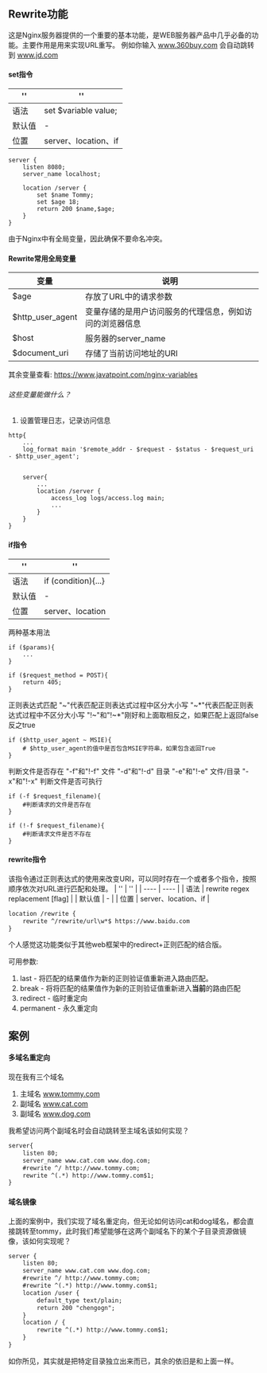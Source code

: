 ## Rewrite功能
这是Nginx服务器提供的一个重要的基本功能，是WEB服务器产品中几乎必备的功能。主要作用是用来实现URL重写。
例如你输入 www.360buy.com 会自动跳转到 www.jd.com

#### set指令
|  ''   | ''  |
|  ----  | ----  |
| 语法  | set $variable value; |
| 默认值  | - |
| 位置  | server、location、if |

```
server {
	listen 8080;
	server_name localhost;

	location /server {
		set $name Tommy;
		set $age 18;
		return 200 $name,$age;
	}
}
```
由于Nginx中有全局变量，因此确保不要命名冲突。

#### Rewrite常用全局变量
|  变量   | 说明  |
|  ----  | ----  |
| \$age  | 存放了URL中的请求参数 |
| \$http_user_agent  | 变量存储的是用户访问服务的代理信息，例如访问的浏览器信息 |
| \$host  | 服务器的server_name |
| \$document_uri  | 存储了当前访问地址的URI |

其余变量查看: https://www.javatpoint.com/nginx-variables

###### 这些变量能做什么？
1. 设置管理日志，记录访问信息

```
http{
	...
	log_format main '$remote_addr - $request - $status - $request_uri - $http_user_agent';


	server{
		...
		location /server {
			access_log logs/access.log main;
			...
		}
	}
}
```

#### if指令
|  ''   | ''  |
|  ----  | ----  |
| 语法  | if (condition){...} |
| 默认值  | - |
| 位置  | server、location |

两种基本用法
```
if ($params){
	...
}

if ($request_method = POST){
	return 405;
}

```

正则表达式匹配
"~"代表匹配正则表达式过程中区分大小写
"~\*"代表匹配正则表达式过程中不区分大小写
"!~"和"!~\*"刚好和上面取相反之，如果匹配上返回false反之true
```
if ($http_user_agent ~ MSIE){
	# $http_user_agent的值中是否包含MSIE字符串，如果包含返回True
}
```

判断文件是否存在
"-f"和"!-f" 文件
"-d"和"!-d" 目录
"-e"和"!-e" 文件/目录
"-x"和"!-x" 判断文件是否可执行
```
if (-f $request_filename){
	#判断请求的文件是否存在
}

if (!-f $request_filename){
	#判断请求文件是否不存在
}
```

#### rewrite指令
该指令通过正则表达式的使用来改变URI，可以同时存在一个或者多个指令，按照顺序依次对URL进行匹配和处理。
|  ''   | ''  |
|  ----  | ----  |
| 语法  | rewrite regex replacement [flag] |
| 默认值  | - |
| 位置  | server、location、if |

```txt
location /rewrite {
	rewrite ^/rewrite/url\w*$ https://www.baidu.com
}
```
个人感觉这功能类似于其他web框架中的redirect+正则匹配的结合版。

可用参数:
1. last - 将匹配的结果值作为新的正则验证值重新进入路由匹配。
2. break - 将将匹配的结果值作为新的正则验证值重新进入**当前**的路由匹配
3. redirect - 临时重定向
4. permanent - 永久重定向

## 案例
#### 多域名重定向
现在我有三个域名
1. 主域名 www.tommy.com
2. 副域名 www.cat.com
3. 副域名 www.dog.com

我希望访问两个副域名时会自动跳转至主域名该如何实现？

```txt
server{
    listen 80;
    server_name www.cat.com www.dog.com;
    #rewrite ^/ http://www.tommy.com;
    rewrite ^(.*) http://www.tommy.com$1;
}
```

#### 域名镜像
上面的案例中，我们实现了域名重定向，但无论如何访问cat和dog域名，都会直接跳转至tommy，此时我们希望能够在这两个副域名下的某个子目录资源做镜像，该如何实现呢？

```txt
server {
    listen 80;
    server_name www.cat.com www.dog.com;
    #rewrite ^/ http://www.tommy.com;
    #rewrite ^(.*) http://www.tommy.com$1;
    location /user {
        default_type text/plain;
        return 200 "chengogn";
    }
    location / {
        rewrite ^(.*) http://www.tommy.com$1;
    }
}
```
如你所见，其实就是把特定目录独立出来而已，其余的依旧是和上面一样。